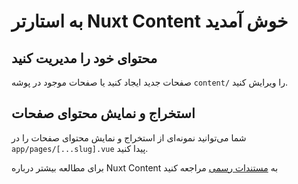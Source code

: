 # به استارتر Nuxt Content خوش آمدید

## محتوای خود را مدیریت کنید

صفحات جدید ایجاد کنید یا صفحات موجود در پوشه `content/` را ویرایش کنید.

## استخراج و نمایش محتوای صفحات

شما می‌توانید نمونه‌ای از استخراج و نمایش محتوای صفحات را در `app/pages/[...slug].vue` پیدا کنید.

برای مطالعه بیشتر درباره Nuxt Content به [مستندات رسمی](https://content.nuxt.com) مراجعه کنید
